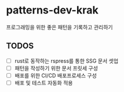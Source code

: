 # patterns-dev-krak

프로그래밍을 위한 좋은 패턴을 기록하고 관리하기

## TODOS

  - [ ] rust로 동작하는 rspress를 통한 SSG 문서 셋업
  - [ ] 패턴을 작성하기 위한 문서 프릿세 구성
  - [ ] 배포를 위한 CI/CD 배포프로세스 구성
  - [ ] 배포 및 테스트 자동화 적용